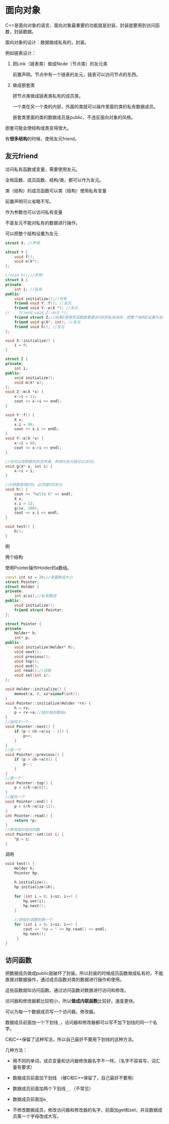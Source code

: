 # 面向对象

C++是面向对象的语言，面向对象最重要的功能就是封装，封装就要用到访问函数，封装数据。

面向对象的设计：数据做成私有的，封装。

例如链表设计：

1. 把Link（链表类）做成Node（节点类）的友元类

   前置声明。节点中有一个链表的友元，链表可以访问节点的东西。

2. 做成嵌套类

   把节点类做成链表类私有的成员类。

   一个类在另一个类的内部，外面的类就可以操作里面的类的私有数据成员。

   嵌套类里面的类的数据成员是public，不违反面向对象的风格。

嵌套可能会使结构或类变得很大。

有**很多结构**的时候，使用友元friend。

## 友元friend

访问私有函数或变量，需要使用友元。

全局函数、成员函数、结构/类，都可以作为友元。

类（结构）的成员函数可以类（结构）使用私有变量

前置声明可以省略不写。

作为参数也可以访问私有变量

不是友元不能对私有的数据进行操作。

可以把整个结构设置为友元

```c++
struct X; //声明

struct Y {
    void f();
    void e(X*);
};

//void h();//声明
struct X {
private:
    int i; //私有
public:
    void initialize();//共有
    friend void Y::f(); //友元
    friend void Y::e(X *); //友元
//    friend void Z::m(X *);
    friend struct Z;//如果Z里很多函数都需要访问X的私有成员，把整个结构Z设置为友元
    friend void g(X*, int); //友元
    friend void h(); //友元
};

void X::initialize() {
    i = 0;
}

struct Z {
private:
    int i;
public:
    void initialize();
    void m(X* x);
};
void Z::m(X *x) {
    x->i = 11;
    cout << x->i << endl;
}

void Y::f() {
    X x;
    x.i = 99;
    cout << x.i << endl;
}
void Y::e(X *x) {
    x->i = 88;
    cout << x->i << endl;
}

//也可以用参数的形式传递，声明为友元就可以访问i
void g(X* x, int i) {
    x->i = i;
}

//h想要使用X的i 必须是X的友元
void h() {
    cout << "hello h" << endl;
    X x;
    x.i = 12;
    g(&x, 100);
    cout << x.i << endl;
}

void test() {
    h();
}
```

例

两个结构

使用Pointer操作Holder的a数组。

```c++
const int sz = 20;//常量数组大小
struct Pointer;
struct Holder {
private:
    int a[sz];//私有数组
public:
    void initialize();
    friend struct Pointer;
};

struct Pointer {
private:
    Holder* h;
    int* p;
public:
    void initialize(Holder* h);
    void next();
    void previous();
    void top();
    void end();
    int read();//读取
    void set(int i);
};

void Holder::initialize() {
    memset(a, 0, sz*sizeof(int));
}
void Pointer::initialize(Holder *rv) {
    h = rv;
    p = rv->a;//指针指向数组a
}
//指向下一个
void Pointer::next() {
    if (p < &h->a[sz - 1]) {
        p++;
    }
}
//前一个
void Pointer::previous() {
    if (p > &h->a[0]) {
        p--;
    }
}
//第一个
void Pointer::top() {
    p = &(h->a[0]);
}
//最后一个
void Pointer::end() {
    p = &(h->a[sz-1]);
}
int Pointer::read() {
    return *p;
}
//修改指针指向的数
void Pointer::set(int i) {
    *p = i;
}
```

调用

```c++
void test() {
    Holder h;
    Pointer hp;
    
    h.initialize();
    hp.initialize(&h);
    
    for (int i = 0; i<sz; i++) {
        hp.set(i);
        hp.next();
    }
    
    //把指针调整到第一个
    for (int i = 0; i<sz; i++) {
        cout << "hp = " << hp.read() << endl;
        hp.next();
     }
}
```

## 访问函数

把数据成员做成public就破坏了封装。所以封装的时候成员函数做成私有的，不能直接对数据操作，通过成员函数对类的数据进行操作和使用。

这些函数就叫访问函数。通过访问函数对数据进行访问和修改。

访问器和修改器都比较短小，所以**做成内联函数**比较好。速度更快。

可以为每一个数据成员写一个访问器，修改器。

数据成员前面加一个下划线`_`，访问器和修改器都可以写不加下划线的同一个名字。

C和C++保留了这种写法，所以自己最好不要用下划线的这种方法。

几种方法：

- 用不同的单词，成员变量和访问器修改器名字不一样。（名字不容易写，词汇量有要求）

- 数据成员前面加下划线 （被C和C++保留了，自己最好不要用）
- 数据成员前面加两个下划线`__`  （不常见）
- 数据成员前面加`m_`
- 不修改数据成员，修改访问器和修改器的名字，前面加get和set，并且数据成员第一个字母改成大写。
